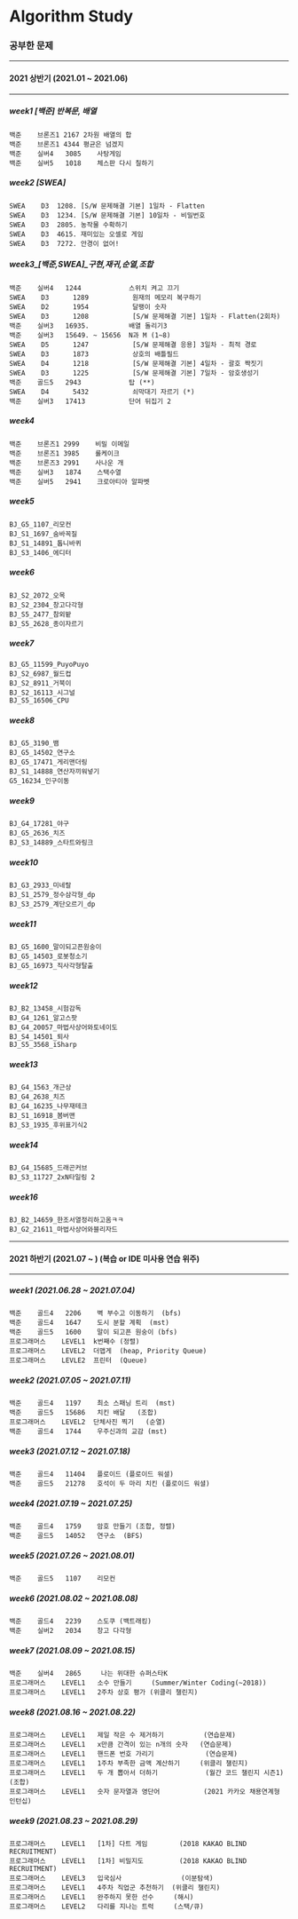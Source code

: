 # Algorithm Study

### 공부한 문제
---
#### 2021 상반기 (2021.01 ~ 2021.06)
---
##### week1 [백준] 반복문, 배열
 	백준    브론즈1 2167	2차원 배열의 합
 	백준    브론즈1 4344	평균은 넘겠지
 	백준    실버4	3085	사탕게임
 	백준    실버5	1018 	체스판 다시 칠하기

##### week2 [SWEA]
	SWEA    D3	1208. [S/W 문제해결 기본] 1일차 - Flatten
	SWEA    D3	1234. [S/W 문제해결 기본] 10일차 - 비밀번호 
	SWEA    D3	2805. 농작물 수확하기
	SWEA    D3	4615. 재미있는 오셀로 게임
	SWEA    D3	7272. 안경이 없어!

##### week3_[백준,SWEA]_구현,재귀,순열,조합
	백준    실버4   1244            스위치 켜고 끄기
	SWEA	D3      1289           원재의 메모리 복구하기
	SWEA	D2      1954           달팽이 숫자
	SWEA	D3      1208           [S/W 문제해결 기본] 1일차 - Flatten(2회차)
	백준    실버3   16935.          배열 돌리기3
	백준    실버3   15649. ~ 15656  N과 M (1~8)
	SWEA    D5      1247           [S/W 문제해결 응용] 3일차 - 최적 경로
	SWEA	D3      1873           상호의 배틀필드
	SWEA	D4  	1218           [S/W 문제해결 기본] 4일차 - 괄호 짝짓기
	SWEA	D3      1225           [S/W 문제해결 기본] 7일차 - 암호생성기
	백준    골드5   2943            탑 (**)
	SWEA	D4      5432           쇠막대기 자르기 (*)
	백준    실버3   17413           단어 뒤집기 2 
##### week4
    백준    브론즈1 2999    비밀 이메일
    백준    브론즈1 3985    롤케이크
    백준    브론즈3 2991    사나운 개
    백준    실버3   1874    스택수열
    백준    실버5   2941    크로아티아 알파벳
##### week5
    BJ_G5_1107_리모컨
    BJ_S1_1697_숨바꼭질
    BJ_S1_14891_톱니바퀴
    BJ_S3_1406_에디터

##### week6
    BJ_S2_2072_오목
    BJ_S2_2304_창고다각형
    BJ_S5_2477_참외밭
    BJ_S5_2628_종이자르기

##### week7
    BJ_G5_11599_PuyoPuyo
    BJ_S2_6987_월드컵
    BJ_S2_8911_거북이
    BJ_S2_16113_시그널
    BJ_S5_16506_CPU

##### week8
    BJ_G5_3190_뱀
    BJ_G5_14502_연구소
    BJ_G5_17471_게리맨더링
    BJ_S1_14888_연산자끼워넣기
    G5_16234_인구이동

##### week9
    BJ_G4_17281_야구
    BJ_G5_2636_치즈
    BJ_S3_14889_스타트와링크

##### week10
    BJ_G3_2933_미네랄
    BJ_S1_2579_정수삼각형_dp
    BJ_S3_2579_계단오르기_dp

##### week11
    BJ_G5_1600_말이되고픈원숭이
    BJ_G5_14503_로봇청소기
    BJ_G5_16973_직사각형탈출

##### week12
    BJ_B2_13458_시험감독
    BJ_G4_1261_알고스팟
    BJ_G4_20057_마법사상어와토네이도
    BJ_S4_14501_퇴사
    BJ_S5_3568_iSharp

##### week13
    BJ_G4_1563_개근상
    BJ_G4_2638_치즈
    BJ_G4_16235_나무재테크
    BJ_S1_16918_봄버맨
    BJ_S3_1935_후위표기식2

##### week14
    BJ_G4_15685_드래곤커브
    BJ_S3_11727_2xN타일링 2

##### week16
    BJ_B2_14659_한조서열정리하고옴ㅋㅋ
    BJ_G2_21611_마법사상어와블리자드

---
#### 2021 하반기 (2021.07 ~ ) (복습 or IDE 미사용 연습 위주)
---

##### week1 (2021.06.28 ~ 2021.07.04)
    백준    골드4   2206    벽 부수고 이동하기  (bfs)
    백준    골드4   1647    도시 분할 계획  (mst)
    백준    골드5   1600    말이 되고픈 원숭이 (bfs)
    프로그래머스    LEVEL1  k번째수 (정렬)
    프로그래머스    LEVEL2  더맵게  (heap, Priority Queue)  
    프로그래머스    LEVLE2  프린터  (Queue)

##### week2 (2021.07.05 ~ 2021.07.11)
    백준    골드4   1197    최소 스패닝 트리  (mst)
    백준    골드5   15686   치킨 배달   (조합)
    프로그래머스    LEVEL2  단체사진 찍기   (순열)
    백준    골드4   1744    우주신과의 교감 (mst)

##### week3 (2021.07.12 ~ 2021.07.18)
    백준    골드4   11404	플로이드 (플로이드 워셜)
    백준    골드5   21278	호석이 두 마리 치킨 (플로이드 워셜)

##### week4 (2021.07.19 ~ 2021.07.25)
    백준    골드4   1759	암호 만들기 (조합, 정렬)
    백준    골드5   14052   연구소  (BFS)
##### week5 (2021.07.26 ~ 2021.08.01)
    백준    골드5   1107	리모컨
##### week6 (2021.08.02 ~ 2021.08.08)
    백준    골드4   2239	스도쿠 (백트래킹)
    백준    실버2   2034    창고 다각형 
##### week7 (2021.08.09 ~ 2021.08.15)
    백준    실버4   2865	 나는 위대한 슈퍼스타K
    프로그래머스    LEVEL1   소수 만들기     (Summer/Winter Coding(~2018))
    프로그래머스    LEVEL1   2주차 상호 평가 (위클리 챌린지)

##### week8 (2021.08.16 ~ 2021.08.22)
    프로그래머스    LEVEL1   제일 작은 수 제거하기          (연습문제)
    프로그래머스    LEVEL1   x만큼 간격이 있는 n개의 숫자   (연습문제)
    프로그래머스    LEVEL1   핸드폰 번호 가리기             (연습문제)
    프로그래머스    LEVEL1   1주차 부족한 금액 계산하기     (위클리 챌린지)
    프로그래머스    LEVEL1   두 개 뽑아서 더하기            (월간 코드 챌린지 시즌1) (조합)
    프로그래머스    LEVEL1   숫자 문자열과 영단어           (2021 카카오 채용연계형 인턴십)

##### week9 (2021.08.23 ~ 2021.08.29)
    프로그래머스    LEVEL1   [1차] 다트 게임        (2018 KAKAO BLIND RECRUITMENT)
    프로그래머스    LEVEL1   [1차] 비밀지도         (2018 KAKAO BLIND RECRUITMENT)
    프로그래머스    LEVEL3   입국심사               (이분탐색)
    프로그래머스    LEVEL1   4주차 직업군 추천하기  (위클리 챌린지)
    프로그래머스    LEVEL1   완주하지 못한 선수     (해시)
    프로그래머스    LEVEL2   다리를 지나는 트럭     (스택/큐)